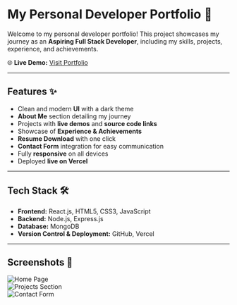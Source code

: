 # My Personal Developer Portfolio 🚀

Welcome to my personal developer portfolio! This project showcases my journey as an **Aspiring Full Stack Developer**, including my skills, projects, experience, and achievements.  

🌐 **Live Demo:** [Visit Portfolio](https://lnkd.in/d7VDf_9m)

---

## Features ✨

- Clean and modern **UI** with a dark theme  
- **About Me** section detailing my journey  
- Projects with **live demos** and **source code links**  
- Showcase of **Experience & Achievements**  
- **Resume Download** with one click  
- **Contact Form** integration for easy communication  
- Fully **responsive** on all devices  
- Deployed **live on Vercel**  

---

## Tech Stack 🛠️

- **Frontend:** React.js, HTML5, CSS3, JavaScript  
- **Backend:** Node.js, Express.js  
- **Database:** MongoDB  
- **Version Control & Deployment:** GitHub, Vercel  

---

## Screenshots 📸

![Home Page](https://drive.google.com/uc?export=view&id=1TX-r1deAkGzBKMKOD23yAS9owy-40eNh)  
![Projects Section](https://drive.google.com/uc?export=view&id=1OVlDUldobmd-bhskQNMmPtsfT122kwac)  
![Contact Form](https://drive.google.com/uc?export=view&id=1LMUr8EV4Rt4ZUuuLfyYhNO2jW5WvVSym)
 


